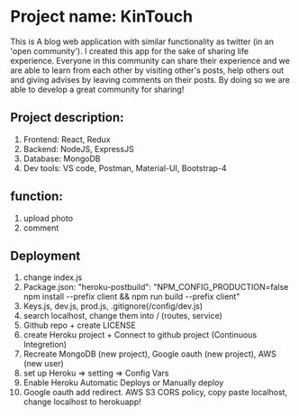 # Project name: KinTouch

This is A blog  web application with similar functionality as twitter (in an 'open community').
I created this app for the sake of sharing life experience. Everyone in this community can share their experience and we are able to learn from each other by visiting other's posts, help others out and giving advises by leaving comments on their posts. By doing so we are able to develop a great community for sharing!

## Project description:

1. Frontend: React, Redux
2. Backend: NodeJS, ExpressJS
3. Database: MongoDB
4. Dev tools: VS code, Postman, Material-UI, Bootstrap-4 

## function:

1. upload photo
2. comment

## Deployment

1. change index.js
2. Package.json: "heroku-postbuild": "NPM_CONFIG_PRODUCTION=false npm install --prefix client && npm run build --prefix client"
3. Keys.js, dev.js, prod.js, .gitignore(/config/dev.js)
4. search localhost, change them into / (routes, service)
5. Github repo + create LICENSE
6. create Heroku project + Connect to github project (Continuous Integretion)
7. Recreate MongoDB (new project), Google oauth (new project), AWS (new user)
8. set up Heroku => setting => Config Vars
9. Enable Heroku Automatic Deploys or Manually deploy
10. Google oauth add redirect. AWS S3 CORS policy, copy paste localhost, change localhost to herokuapp!
